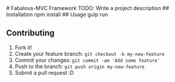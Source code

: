 <snippet>
  <content>
# Fabalous-MVC Framework
TODO: Write a project description
## Installation
npm install
## Usage
gulp run

## Contributing
1. Fork it!
2. Create your feature branch: `git checkout -b my-new-feature`
3. Commit your changes: `git commit -am 'Add some feature'`
4. Push to the branch: `git push origin my-new-feature`
5. Submit a pull request :D

</content>
</snippet>
